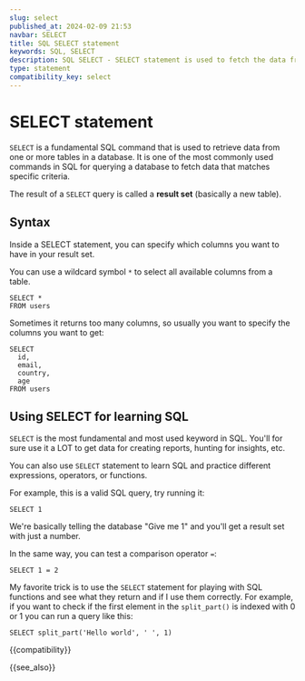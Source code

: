 ```yaml
---
slug: select
published_at: 2024-02-09 21:53
navbar: SELECT
title: SQL SELECT statement
keywords: SQL, SELECT
description: SQL SELECT - SELECT statement is used to fetch the data from a database table. SELECT statement returns a table that's also called a result set.
type: statement
compatibility_key: select
---
```


# SELECT statement

`SELECT` is a fundamental SQL command that is used to retrieve data from one or more tables in a database. It is one of the most commonly used commands in SQL for querying a database to fetch data that matches specific criteria.

The result of a `SELECT` query is called a **result set** (basically a new table).

## Syntax

Inside a SELECT statement, you can specify which columns you want to have in your result set.

You can use a wildcard symbol `*` to select all available columns from a table.

~~~pgsql
SELECT *
FROM users
~~~

Sometimes it returns too many columns, so usually you want to specify the columns you want to get:

~~~pgsql
SELECT
  id,
  email,
  country,
  age
FROM users
~~~

## Using SELECT for learning SQL

`SELECT` is the most fundamental and most used keyword in SQL. You'll for sure use it a LOT to get data for creating reports, hunting for insights, etc.

You can also use `SELECT` statement to learn SQL and practice different expressions, operators, or functions.

For example, this is a valid SQL query, try running it:

~~~pgsql
SELECT 1
~~~

We're basically telling the database "Give me 1" and you'll get a result set with just a number.

In the same way, you can test a comparison operator `=`:

~~~pgsql
SELECT 1 = 2
~~~

My favorite trick is to use the `SELECT` statement for playing with SQL functions and see what they return and if I use them correctly. For example, if you want to check if the first element in the `split_part()` is indexed with 0 or 1 you can run a query like this:

~~~pgsql
SELECT split_part('Hello world', ' ', 1)
~~~

{{compatibility}}

{{see_also}}
